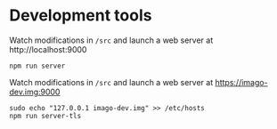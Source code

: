 

# Development tools

Watch modifications in `/src` and launch a web server at http://localhost:9000
```
npm run server
```

Watch modifications in `/src` and launch a web server at https://imago-dev.img:9000
```
sudo echo "127.0.0.1 imago-dev.img" >> /etc/hosts
npm run server-tls
```
